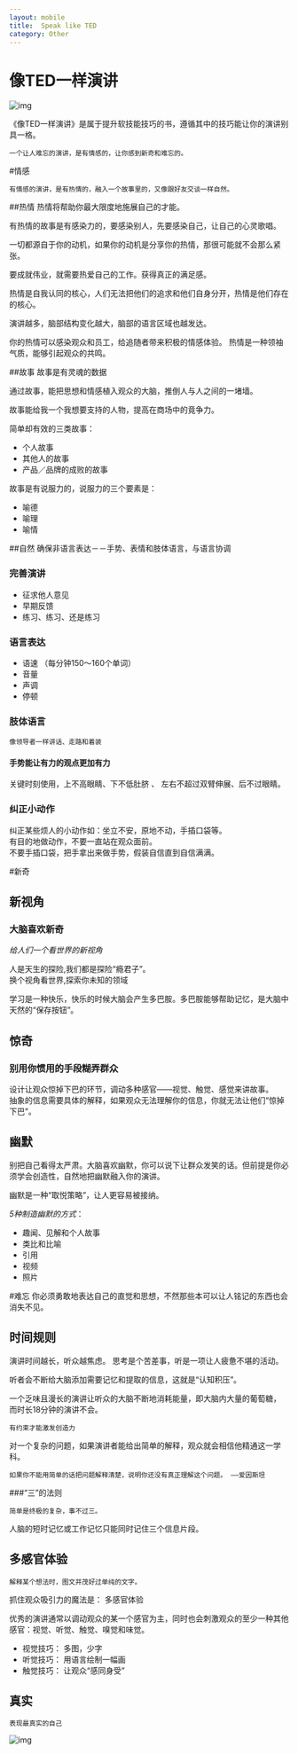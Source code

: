 ```yaml
---
layout: mobile
title:  Speak like TED
category: Other
---
```


像TED一样演讲
=====================
![img](http://img3.douban.com/lpic/s27999310.jpg)  

《像TED一样演讲》是属于提升软技能技巧的书，遵循其中的技巧能让你的演讲别具一格。  

	一个让人难忘的演讲，是有情感的，让你感到新奇和难忘的。

#情感

	有情感的演讲，是有热情的，融入一个故事里的，又像跟好友交谈一样自然。
	

##热情
热情将帮助你最大限度地施展自己的才能。  

有热情的故事是有感染力的，要感染别人，先要感染自己，让自己的心灵歌唱。  

一切都源自于你的动机，如果你的动机是分享你的热情，那很可能就不会那么紧张。  

要成就伟业，就需要热爱自己的工作。获得真正的满足感。  

热情是自我认同的核心，人们无法把他们的追求和他们自身分开，热情是他们存在的核心。  

演讲越多，脑部结构变化越大，脑部的语言区域也越发达。  

你的热情可以感染观众和员工，给追随者带来积极的情感体验。
热情是一种领袖气质，能够引起观众的共鸣。  

##故事
	故事是有灵魂的数据

通过故事，能把思想和情感植入观众的大脑，推倒人与人之间的一堵墙。  

故事能给我一个我想要支持的人物，提高在商场中的竟争力。  

简单却有效的三类故事：  

* 个人故事
* 其他人的故事
* 产品／品牌的成败的故事

故事是有说服力的，说服力的三个要素是：  

* 喻德
* 喻理
* 喻情

##自然
	确保非语言表达－－手势、表情和肢体语言，与语言协调

### 完善演讲

* 征求他人意见
* 早期反馈
* 练习、练习、还是练习			

### 语言表达

* 语速
  （每分钟150～160个单词）
* 音量
* 声调
* 停顿

### 肢体语言
	像领导者一样讲话、走路和着装

#### 手势能让有力的观点更加有力
关键时刻使用，上不高眼睛、下不低肚脐 、 左右不超过双臂伸展、后不过眼睛。

### 纠正小动作
纠正某些烦人的小动作如：坐立不安，原地不动，手插口袋等。  
有目的地做动作，不要一直站在观众面前。  
不要手插口袋，把手拿出来做手势，假装自信直到自信满满。  


#新奇
## 新视角
### 大脑喜欢新奇

*给人们一个看世界的新视角*

人是天生的探险,我们都是探险“瘾君子”。  
换个视角看世界,探索你未知的领域  

学习是一种快乐，快乐的时候大脑会产生多巴胺。多巴胺能够帮助记忆，是大脑中天然的“保存按钮”。  


## 惊奇
### 别用你惯用的手段糊弄群众

设计让观众惊掉下巴的环节，调动多种感官——视觉、触觉、感觉来讲故事。  
抽象的信息需要具体的解释，如果观众无法理解你的信息，你就无法让他们“惊掉下巴”。  


## 幽默

别把自己看得太严肃。大脑喜欢幽默，你可以说下让群众发笑的话。但前提是你必须学会创造性，自然地把幽默融入你的演讲。  

幽默是一种“取悦策略”，让人更容易被接纳。  

*5种制造幽默的方式*：

* 趣闻、见解和个人故事
* 类比和比喻
* 引用
* 视频
* 照片


#难忘
	你必须勇敢地表达自己的直觉和思想，不然那些本可以让人铭记的东西也会消失不见。

## 时间规则

演讲时间越长，听众越焦虑。
思考是个苦差事，听是一项让人疲惫不堪的活动。  

听者会不断给大脑添加需要记忆和提取的信息，这就是“认知积压”。  

一个乏味且漫长的演讲让听众的大脑不断地消耗能量，即大脑内大量的葡萄糖，
而时长18分钟的演讲不会。  

	有约束才能激发创造力

对一个复杂的问题，如果演讲者能给出简单的解释，观众就会相信他精通这一学科。

	如果你不能用简单的话把问题解释清楚，说明你还没有真正理解这个问题。 ——爱因斯坦

###“三”的法则

	简单是终极的复杂，事不过三。

人脑的短时记忆或工作记忆只能同时记住三个信息片段。

## 多感官体验

	解释某个想法时，图文并茂好过单纯的文字。

抓住观众吸引力的魔法是： 多感官体验  

优秀的演讲通常以调动观众的某一个感官为主，同时也会刺激观众的至少一种其他感官：视觉、听觉、触觉、嗅觉和味觉。

* 视觉技巧： 多图，少字
* 听觉技巧： 用语言绘制一幅画
* 触觉技巧： 让观众“感同身受”

## 真实

	表现最真实的自己

![img](/img/2015/SpeakLikeTED.png)

